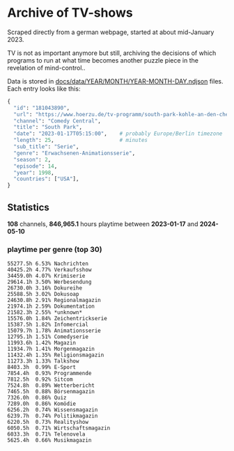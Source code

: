 # Archive of TV-shows

Scraped directly from a german webpage, started at about mid-January 2023.

TV is not as important anymore but still, archiving the decisions of which programs to run at what time
becomes another puzzle piece in the revelation of mind-control.. 

Data is stored in [docs/data/YEAR/MONTH/YEAR-MONTH-DAY.ndjson](docs/data/) files. 
Each entry looks like this:

```python
{
  "id": "181043890", 
  "url": "https://www.hoerzu.de/tv-programm/south-park-kohle-an-den-chefkoch/bid_181043890/", 
  "channel": "Comedy Central", 
  "title": "South Park", 
  "date": "2023-01-17T05:15:00",    # probably Europe/Berlin timezone 
  "length": 25,                     # minutes 
  "sub_title": "Serie", 
  "genre": "Erwachsenen-Animationsserie", 
  "season": 2, 
  "episode": 14, 
  "year": 1998, 
  "countries": ["USA"],
}
```

## Statistics

**108** channels, **846,965.1** hours playtime between **2023-01-17** and **2024-05-10**


### playtime per genre (top 30)

    55277.5h 6.53% Nachrichten
    40425.2h 4.77% Verkaufsshow
    34459.0h 4.07% Krimiserie
    29614.1h 3.50% Werbesendung
    26730.0h 3.16% Dokureihe
    25588.5h 3.02% Dokusoap
    24630.8h 2.91% Regionalmagazin
    21974.1h 2.59% Dokumentation
    21582.3h 2.55% *unknown*
    15576.0h 1.84% Zeichentrickserie
    15387.5h 1.82% Infomercial
    15079.7h 1.78% Animationsserie
    12795.1h 1.51% Comedyserie
    11993.6h 1.42% Magazin
    11934.7h 1.41% Morgenmagazin
    11432.4h 1.35% Religionsmagazin
    11273.3h 1.33% Talkshow
    8403.3h  0.99% E-Sport
    7854.4h  0.93% Programmende
    7812.5h  0.92% Sitcom
    7524.8h  0.89% Wetterbericht
    7465.5h  0.88% Börsenmagazin
    7326.0h  0.86% Quiz
    7289.0h  0.86% Komödie
    6256.2h  0.74% Wissensmagazin
    6239.7h  0.74% Politikmagazin
    6220.5h  0.73% Realityshow
    6050.5h  0.71% Wirtschaftsmagazin
    6033.3h  0.71% Telenovela
    5625.4h  0.66% Musikmagazin
